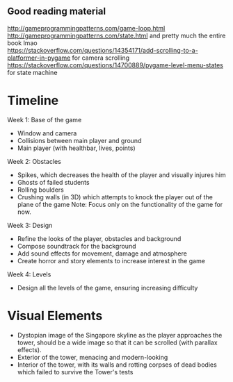 ## Good reading material  
http://gameprogrammingpatterns.com/game-loop.html  
http://gameprogrammingpatterns.com/state.html and pretty much the entire book lmao  
https://stackoverflow.com/questions/14354171/add-scrolling-to-a-platformer-in-pygame for camera scrolling
https://stackoverflow.com/questions/14700889/pygame-level-menu-states for state machine  

# Timeline
Week 1: Base of the game
- Window and camera
- Collisions between main player and ground
- Main player (with healthbar, lives, points)

Week 2: Obstacles
- Spikes, which decreases the health of the player and visually injures him
- Ghosts of failed students
- Rolling boulders
- Crushing walls (in 3D) which attempts to knock the player out of the plane of the game
Note: Focus only on the functionality of the game for now.

Week 3: Design
- Refine the looks of the player, obstacles and background
- Compose soundtrack for the background
- Add sound effects for movement, damage and atmosphere
- Create horror and story elements to increase interest in the game

Week 4: Levels
- Design all the levels of the game, ensuring increasing difficulty

# Visual Elements
- Dystopian image of the Singapore skyline as the player approaches the tower, should be a wide image so that it can be scrolled (with parallax effects).
- Exterior of the tower, menacing and modern-looking
- Interior of the tower, with its walls and rotting corpses of dead bodies which failed to survive the Tower's tests
